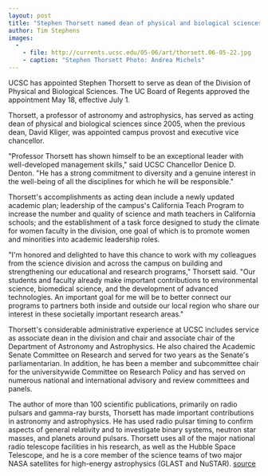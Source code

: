```yaml
---
layout: post
title: "Stephen Thorsett named dean of physical and biological sciences"
author: Tim Stephens 
images:
  -
    - file: http://currents.ucsc.edu/05-06/art/thorsett.06-05-22.jpg
    - caption: "Stephen Thorsett Photo: Andrea Michels"
---
```


UCSC has appointed Stephen Thorsett to serve as dean of the Division of Physical and Biological Sciences. The UC Board of Regents approved the appointment May 18, effective July 1.

Thorsett, a professor of astronomy and astrophysics, has served as acting dean of physical and biological sciences since 2005, when the previous dean, David Kliger, was appointed campus provost and executive vice chancellor.

"Professor Thorsett has shown himself to be an exceptional leader with well-developed management skills," said UCSC Chancellor Denice D. Denton. "He has a strong commitment to diversity and a genuine interest in the well-being of all the disciplines for which he will be responsible."

Thorsett's accomplishments as acting dean include a newly updated academic plan; leadership of the campus's California Teach Program to increase the number and quality of science and math teachers in California schools; and the establishment of a task force designed to study the climate for women faculty in the division, one goal of which is to promote women and minorities into academic leadership roles.

"I'm honored and delighted to have this chance to work with my colleagues from the science division and across the campus on building and strengthening our educational and research programs," Thorsett said. "Our students and faculty already make important contributions to environmental science, biomedical science, and the development of advanced technologies. An important goal for me will be to better connect our programs to partners both inside and outside our local region who share our interest in these societally important research areas."

Thorsett's considerable administrative experience at UCSC includes service as associate dean in the division and chair and associate chair of the Department of Astronomy and Astrophysics. He also chaired the Academic Senate Committee on Research and served for two years as the Senate's parliamentarian. In addition, he has been a member and subcommittee chair for the universitywide Committee on Research Policy and has served on numerous national and international advisory and review committees and panels.

The author of more than 100 scientific publications, primarily on radio pulsars and gamma-ray bursts, Thorsett has made important contributions in astronomy and astrophysics. He has used radio pulsar timing to confirm aspects of general relativity and to investigate binary systems, neutron star masses, and planets around pulsars. Thorsett uses all of the major national radio telescope facilities in his research, as well as the Hubble Space Telescope, and he is a core member of the science teams of two major NASA satellites for high-energy astrophysics (GLAST and NuSTAR).
[source](http://www1.ucsc.edu/currents/05-06/05-15/thorsett.asp "Permalink to thorsett")
